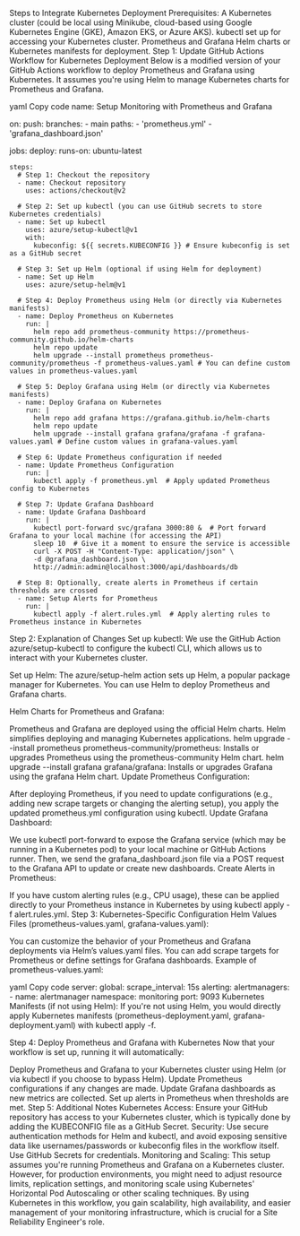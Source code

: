 Steps to Integrate Kubernetes Deployment
Prerequisites:
A Kubernetes cluster (could be local using Minikube, cloud-based using Google Kubernetes Engine (GKE), Amazon EKS, or Azure AKS).
kubectl set up for accessing your Kubernetes cluster.
Prometheus and Grafana Helm charts or Kubernetes manifests for deployment.
Step 1: Update GitHub Actions Workflow for Kubernetes Deployment
Below is a modified version of your GitHub Actions workflow to deploy Prometheus and Grafana using Kubernetes. It assumes you're using Helm to manage Kubernetes charts for Prometheus and Grafana.

yaml
Copy code
name: Setup Monitoring with Prometheus and Grafana

on:
  push:
    branches:
      - main
    paths:
      - 'prometheus.yml'
      - 'grafana_dashboard.json'

jobs:
  deploy:
    runs-on: ubuntu-latest
    
    steps:
      # Step 1: Checkout the repository
      - name: Checkout repository
        uses: actions/checkout@v2

      # Step 2: Set up kubectl (you can use GitHub secrets to store Kubernetes credentials)
      - name: Set up kubectl
        uses: azure/setup-kubectl@v1
        with:
          kubeconfig: ${{ secrets.KUBECONFIG }} # Ensure kubeconfig is set as a GitHub secret

      # Step 3: Set up Helm (optional if using Helm for deployment)
      - name: Set up Helm
        uses: azure/setup-helm@v1

      # Step 4: Deploy Prometheus using Helm (or directly via Kubernetes manifests)
      - name: Deploy Prometheus on Kubernetes
        run: |
          helm repo add prometheus-community https://prometheus-community.github.io/helm-charts
          helm repo update
          helm upgrade --install prometheus prometheus-community/prometheus -f prometheus-values.yaml # You can define custom values in prometheus-values.yaml

      # Step 5: Deploy Grafana using Helm (or directly via Kubernetes manifests)
      - name: Deploy Grafana on Kubernetes
        run: |
          helm repo add grafana https://grafana.github.io/helm-charts
          helm repo update
          helm upgrade --install grafana grafana/grafana -f grafana-values.yaml # Define custom values in grafana-values.yaml

      # Step 6: Update Prometheus configuration if needed
      - name: Update Prometheus Configuration
        run: |
          kubectl apply -f prometheus.yml  # Apply updated Prometheus config to Kubernetes

      # Step 7: Update Grafana Dashboard
      - name: Update Grafana Dashboard
        run: |
          kubectl port-forward svc/grafana 3000:80 &  # Port forward Grafana to your local machine (for accessing the API)
          sleep 10  # Give it a moment to ensure the service is accessible
          curl -X POST -H "Content-Type: application/json" \
          -d @grafana_dashboard.json \
          http://admin:admin@localhost:3000/api/dashboards/db

      # Step 8: Optionally, create alerts in Prometheus if certain thresholds are crossed
      - name: Setup Alerts for Prometheus
        run: |
          kubectl apply -f alert.rules.yml  # Apply alerting rules to Prometheus instance in Kubernetes
Step 2: Explanation of Changes
Set up kubectl: We use the GitHub Action azure/setup-kubectl to configure the kubectl CLI, which allows us to interact with your Kubernetes cluster.

Set up Helm: The azure/setup-helm action sets up Helm, a popular package manager for Kubernetes. You can use Helm to deploy Prometheus and Grafana charts.

Helm Charts for Prometheus and Grafana:

Prometheus and Grafana are deployed using the official Helm charts. Helm simplifies deploying and managing Kubernetes applications.
helm upgrade --install prometheus prometheus-community/prometheus: Installs or upgrades Prometheus using the prometheus-community Helm chart.
helm upgrade --install grafana grafana/grafana: Installs or upgrades Grafana using the grafana Helm chart.
Update Prometheus Configuration:

After deploying Prometheus, if you need to update configurations (e.g., adding new scrape targets or changing the alerting setup), you apply the updated prometheus.yml configuration using kubectl.
Update Grafana Dashboard:

We use kubectl port-forward to expose the Grafana service (which may be running in a Kubernetes pod) to your local machine or GitHub Actions runner.
Then, we send the grafana_dashboard.json file via a POST request to the Grafana API to update or create new dashboards.
Create Alerts in Prometheus:

If you have custom alerting rules (e.g., CPU usage), these can be applied directly to your Prometheus instance in Kubernetes by using kubectl apply -f alert.rules.yml.
Step 3: Kubernetes-Specific Configuration
Helm Values Files (prometheus-values.yaml, grafana-values.yaml):

You can customize the behavior of your Prometheus and Grafana deployments via Helm’s values.yaml files. You can add scrape targets for Prometheus or define settings for Grafana dashboards.
Example of prometheus-values.yaml:

yaml
Copy code
server:
  global:
    scrape_interval: 15s
alerting:
  alertmanagers:
    - name: alertmanager
      namespace: monitoring
      port: 9093
Kubernetes Manifests (if not using Helm): If you're not using Helm, you would directly apply Kubernetes manifests (prometheus-deployment.yaml, grafana-deployment.yaml) with kubectl apply -f.

Step 4: Deploy Prometheus and Grafana with Kubernetes
Now that your workflow is set up, running it will automatically:

Deploy Prometheus and Grafana to your Kubernetes cluster using Helm (or via kubectl if you choose to bypass Helm).
Update Prometheus configurations if any changes are made.
Update Grafana dashboards as new metrics are collected.
Set up alerts in Prometheus when thresholds are met.
Step 5: Additional Notes
Kubernetes Access: Ensure your GitHub repository has access to your Kubernetes cluster, which is typically done by adding the KUBECONFIG file as a GitHub Secret.
Security: Use secure authentication methods for Helm and kubectl, and avoid exposing sensitive data like usernames/passwords or kubeconfig files in the workflow itself. Use GitHub Secrets for credentials.
Monitoring and Scaling: This setup assumes you're running Prometheus and Grafana on a Kubernetes cluster. However, for production environments, you might need to adjust resource limits, replication settings, and monitoring scale using Kubernetes' Horizontal Pod Autoscaling or other scaling techniques.
By using Kubernetes in this workflow, you gain scalability, high availability, and easier management of your monitoring infrastructure, which is crucial for a Site Reliability Engineer's role.